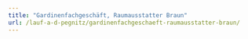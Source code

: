 ```yaml
---
title: "Gardinenfachgeschäft, Raumausstatter Braun"
url: /lauf-a-d-pegnitz/gardinenfachgeschaeft-raumausstatter-braun/
---
```

